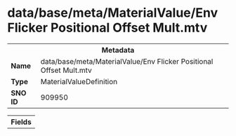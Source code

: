 <h1>data/base/meta/MaterialValue/Env Flicker Positional Offset Mult.mtv</h1><table><tr><th colspan="100%">Metadata</th></tr><tr><td><b>Name</b></td><td>data/base/meta/MaterialValue/Env Flicker Positional Offset Mult.mtv</td></tr><tr><td><b>Type</b></td><td>MaterialValueDefinition</td></tr><tr><td><b>SNO ID</b></td><td>909950</td></tr></table>

<table><tr><th colspan="100%">Fields</th></tr></table>

